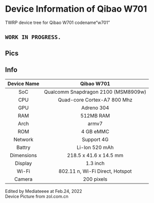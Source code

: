 
Device Information of Qibao W701 
==============

TWRP device tree for Qibao W701 codename“w701”

## `WORK IN PROGRESS. `

## Pics

## Info

| Device Name |             Qibao W701              |
| :---------: | :---------------------------------: |
|     SoC     | Qualcomm Snapdragon 2100 (MSM8909w) |
|     CPU     |     Quad-core Cortex-A7 800 Mhz     |
|     GPU     |             Adreno 304              |
|     RAM     |              512MB RAM              |
|    Arch     |                armv7                |
|     ROM     |              4 GB eMMC              |
|   Network   |             Support 4G              |
|   Battry    |           Li-lon  520 mAh           |
| Dimensions  |       218.5 x 41.6 x 14.5 mm        |
|   Display   |              1.3 inch               |
|    Wi-Fi    |   802.11 n, Wi-Fi Direct, Hotspot   |
|   Camera    |             200 pixels              |

Edited by Mediateeee at Feb.24, 2022 <br>
Device Picture from zol.com.cn